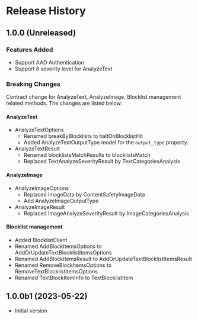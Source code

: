 # Release History

## 1.0.0 (Unreleased)

### Features Added

- Support AAD Authentication
- Support 8 severity level for AnalyzeText

### Breaking Changes

Contract change for AnalyzeText, AnalyzeImage, Blocklist management related methods. The changes are listed below:

#### AnalyzeText

- AnalyzeTextOptions
  - Renamed breakByBlocklists to haltOnBlocklistHit
  - Added AnalyzeTextOutputType model for the `output_type` property.
- AnalyzeTextResult
  - Renamed blocklistsMatchResults to blocklistsMatch
  - Replaced TextAnalyzeSeverityResult by TextCategoriesAnalysis

#### AnalyzeImage

- AnalyzeImageOptions
  - Replaced ImageData by ContentSafetyImageData
  - Add AnalyzeImageOutputType
- AnalyzeImageResult
  - Replaced ImageAnalyzeSeverityResult by ImageCategoriesAnalysis

#### Blocklist management

- Added BlocklistClient
- Renamed AddBlockItemsOptions to AddOrUpdateTextBlocklistItemsOptions
- Renamed AddBlockItemsResult to AddOrUpdateTextBlocklistItemsResult
- Renamed RemoveBlockItemsOptions to RemoveTextBlocklistItemsOptions
- Renamed TextBlockItemInfo to TextBlocklistItem

## 1.0.0b1 (2023-05-22)

- Initial version
